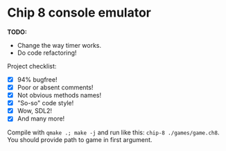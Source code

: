 # Chip 8 console emulator

**TODO:**  
* Change the way timer works.
* Do code refactoring!

Project checklist:  
- [x] 94% bugfree!  
- [x] Poor or absent comments!  
- [x] Not obvious methods names!  
- [x] "So-so" code style!  
- [x] Wow, SDL2!  
- [x] And many more!  

Compile with `qmake .; make -j` and run like this: `chip-8 ./games/game.ch8`.  
You should provide path to game in first argument.  

